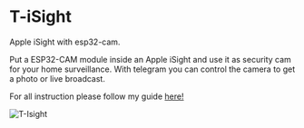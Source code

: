 # T-iSight
Apple iSight with esp32-cam.

Put a ESP32-CAM module inside an Apple iSight and use it as security cam for your home surveillance.
With telegram you can control the camera to get a photo or live broadcast.

For all instruction please follow my guide [here!](www.dm-fra.blogspot.com/T-iSight)

![T-Isight](https://user-images.githubusercontent.com/13753918/131403376-ff149743-a60b-4bf1-a9e8-302915308102.jpg)
